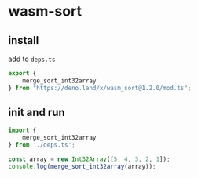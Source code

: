 # wasm-sort

## install

add to `deps.ts`

```ts
export {
    merge_sort_int32array
} from "https://deno.land/x/wasm_sort@1.2.0/mod.ts";
```

## init and run

```ts
import {
    merge_sort_int32array
} from './deps.ts';

const array = new Int32Array([5, 4, 3, 2, 1]);
console.log(merge_sort_int32array(array));
```